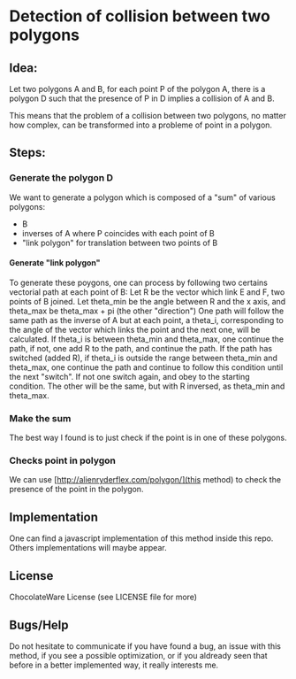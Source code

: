 # Detection of collision between two polygons

## Idea:

Let two polygons A and B, for each point P of the polygon A, there is a polygon D such that the presence of P in D implies a collision of A and B.

This means that the problem of a collision between two polygons, no matter how complex, can be transformed into a probleme of point in a polygon.

## Steps:

### Generate the polygon D

We want to generate a polygon which is composed of a "sum" of various polygons:
- B
- inverses of A where P coincides with each point of B
- "link polygon" for translation between two points of B

#### Generate "link polygon"

To generate these poygons, one can process by following two certains vectorial path at each point of B:
Let R be the vector which link E and F, two points of B joined. Let theta_min be the angle between R and the x axis, and theta_max be theta_max + pi (the other "direction")
One path will follow the same path as the inverse of A but at each point, a theta_i, corresponding to the angle of the vector which links the point and the next one, will be calculated. If theta_i is between theta_min and theta_max, one continue the path, if not, one add R to the path, and continue the path. If the path has switched (added R), if theta_i is outside the range between theta_min and theta_max, one continue the path and continue to follow this condition until the next "switch". If not one switch again, and obey to the starting condition.
The other will be the same, but with R inversed, as theta_min and theta_max.

### Make the sum

The best way I found is to just check if the point is in one of these polygons.

### Checks point in polygon

We can use [http://alienryderflex.com/polygon/](this method) to check the presence of the point in the polygon.

## Implementation

One can find a javascript implementation of this method inside this repo. Others implementations will maybe appear.

## License

ChocolateWare License (see LICENSE file for more)

## Bugs/Help

Do not hesitate to communicate if you have found a bug, an issue with this method, if you see a possible optimization, or if you aldready seen that before in a better implemented way, it really interests me.
